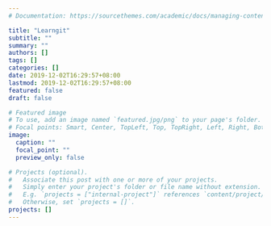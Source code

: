 ```yaml
---
# Documentation: https://sourcethemes.com/academic/docs/managing-content/

title: "Learngit"
subtitle: ""
summary: ""
authors: []
tags: []
categories: []
date: 2019-12-02T16:29:57+08:00
lastmod: 2019-12-02T16:29:57+08:00
featured: false
draft: false

# Featured image
# To use, add an image named `featured.jpg/png` to your page's folder.
# Focal points: Smart, Center, TopLeft, Top, TopRight, Left, Right, BottomLeft, Bottom, BottomRight.
image:
  caption: ""
  focal_point: ""
  preview_only: false

# Projects (optional).
#   Associate this post with one or more of your projects.
#   Simply enter your project's folder or file name without extension.
#   E.g. `projects = ["internal-project"]` references `content/project/deep-learning/index.md`.
#   Otherwise, set `projects = []`.
projects: []
---
```

